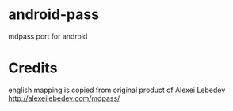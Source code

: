 android-pass
============

mdpass port for android


Credits
=======

english mapping is copied from original product of Alexei Lebedev
http://alexeilebedev.com/mdpass/
